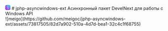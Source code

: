 <img src="https://github.com/meigoc/jphp-asyncwindows-ext/blob/main/888.png?raw=true" width="16" height="16">
# jphp-asyncwindows-ext
Асинхронный пакет DevelNext для работы с Windows API <br>
![meigo](https://github.com/meigoc/jphp-asyncwindows-ext/assets/73817505/82d7a902-510a-4d7d-bea1-32c4c1f68755)
